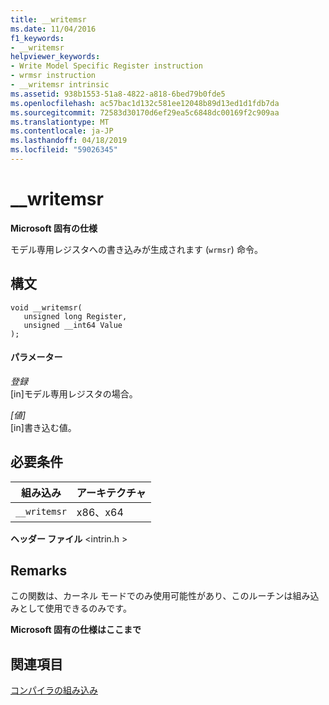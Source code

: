 ```yaml
---
title: __writemsr
ms.date: 11/04/2016
f1_keywords:
- __writemsr
helpviewer_keywords:
- Write Model Specific Register instruction
- wrmsr instruction
- __writemsr intrinsic
ms.assetid: 938b1553-51a8-4822-a818-6bed79b0fde5
ms.openlocfilehash: ac57bac1d132c581ee12048b89d13ed1d1fdb7da
ms.sourcegitcommit: 72583d30170d6ef29ea5c6848dc00169f2c909aa
ms.translationtype: MT
ms.contentlocale: ja-JP
ms.lasthandoff: 04/18/2019
ms.locfileid: "59026345"
---
```

# <a name="writemsr"></a>__writemsr

**Microsoft 固有の仕様**

モデル専用レジスタへの書き込みが生成されます (`wrmsr`) 命令。

## <a name="syntax"></a>構文

```
void __writemsr(
   unsigned long Register,
   unsigned __int64 Value
);
```

#### <a name="parameters"></a>パラメーター

*登録*<br/>
[in]モデル専用レジスタの場合。

*[値]*<br/>
[in]書き込む値。

## <a name="requirements"></a>必要条件

|組み込み|アーキテクチャ|
|---------------|------------------|
|`__writemsr`|x86、x64|

**ヘッダー ファイル** \<intrin.h >

## <a name="remarks"></a>Remarks

この関数は、カーネル モードでのみ使用可能性があり、このルーチンは組み込みとして使用できるのみです。

**Microsoft 固有の仕様はここまで**

## <a name="see-also"></a>関連項目

[コンパイラの組み込み](../intrinsics/compiler-intrinsics.md)